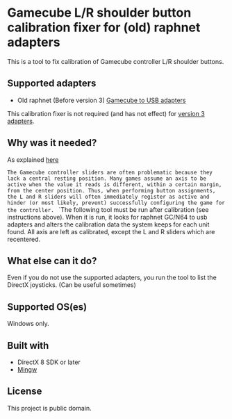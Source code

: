 # Gamecube L/R shoulder button calibration fixer for (old) raphnet adapters

This is a tool to fix calibration of Gamecube controller L/R shoulder buttons.

## Supported adapters

* Old raphnet (Before version 3) [Gamecube to USB adapters](http://www.raphnet.net/electronique/gc_n64_usb/index_en.php)

This calibration fixer is not required (and has not effect) for [version 3 adapters](http://www.raphnet.net/electronique/gcn64_usb_adapter_gen3/index_en.php).

## Why was it needed?

As explained [here](http://www.raphnet.net/electronique/gc_n64_usb_manual/index_en.php#3)

`The Gamecube controller sliders are often problematic because they lack a central resting position. Many games assume an axis to be active when the value it reads is different, within a certain margin, from the center position. Thus, when performing button assignments, the L and R sliders will often immediately register as active and hinder (or most likely, prevent) successfully configuring the game for the controller.
`
`The following tool must be run after calibration (see instructions above). When it is run, it looks for raphnet GC/N64 to usb adapters and alters the calibration data the system keeps for each unit found. All axis are left as calibrated, except the L and R sliders which are recentered.

## What else can it do?

Even if you do not use the supported adapters, you run the tool to list the DirectX joysticks. (Can be useful sometimes)

## Supported OS(es)

Windows only.

## Built with

* DirectX 8 SDK or later
* [Mingw](http://www.mingw.org/)

## License

This project is public domain.
